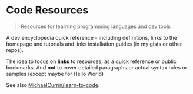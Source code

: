 # Code Resources
> Resources for learning programming languages and dev tools

A dev encyclopedia quick reference - including definitions, links to the homepage and tutorials and links installation guides (in my gists or other repos). 

The idea to focus on **links** to resources, as a quick reference or public bookmarks. And **not** to cover detailed paragraphs or actual syntax rules or samples (except maybe for Hello World)

See also [MichaelCurrin/learn-to-code](https://github.com/MichaelCurrin/learn-to-code/tree/master/en/).
